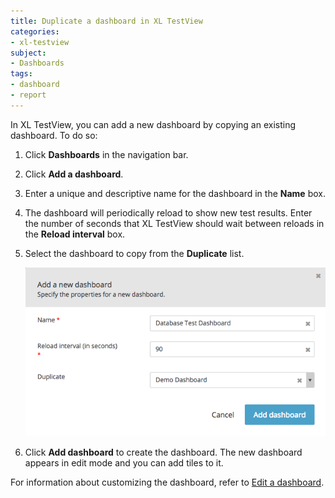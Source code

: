 ```yaml
---
title: Duplicate a dashboard in XL TestView
categories:
- xl-testview
subject:
- Dashboards
tags:
- dashboard
- report
---
```


In XL TestView, you can add a new dashboard by copying an existing dashboard. To do so:

1. Click **Dashboards** in the navigation bar.
2. Click **Add a dashboard**.
3. Enter a unique and descriptive name for the dashboard in the **Name** box.
3. The dashboard will periodically reload to show new test results. Enter the number of seconds that XL TestView should wait between reloads in the **Reload interval** box.
4. Select the dashboard to copy from the **Duplicate** list.

    ![Duplicate a dashboard](images/duplicate-a-dashboard.png)

5. Click **Add dashboard** to create the dashboard. The new dashboard appears in edit mode and you can add tiles to it.

For information about customizing the dashboard, refer to [Edit a dashboard](/xl-testview/how-to/edit-a-dashboard.html).
